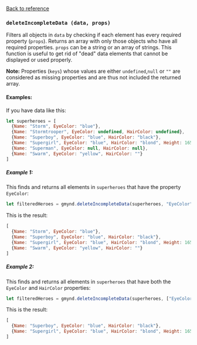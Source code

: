 [Back to reference](../README.md)

### `deleteIncompleteData (data, props)`

Filters all objects in `data` by checking if each element has every required property (`props`). Returns an array with
only those objects who have all required properties. `props` can be a string or an array of strings. This function is
useful to get rid of "dead" data elements that cannot be displayed or used properly.

**Note:** Properties (`keys`) whose values are either `undefined`,`null` or `""` are considered as missing properties
and are thus not included the returned array.

#### Examples:

If you have data like this:

```javascript
let superheroes = [
  {Name: "Storm", EyeColor: "blue"},
  {Name: "Stormtrooper", EyeColor: undefined, HairColor: undefined},
  {Name: "Superboy", EyeColor: "blue", HairColor: "black"},
  {Name: "Supergirl", EyeColor: "blue", HairColor: "blond", Height: 165, Weight: 54},
  {Name: "Superman", EyeColor: null, HairColor: null},
  {Name: "Swarm", EyeColor: "yellow", HairColor: ""}
]
```

##### Example 1:

This finds and returns all elements in `superheroes` that have the property `EyeColor`:

```javascript
let filteredHeroes = gmynd.deleteIncompleteData(superheroes, "EyeColor");
```

This is the result:

```javascript
[
  {Name: "Storm", EyeColor: "blue"},
  {Name: "Superboy", EyeColor: "blue", HairColor: "black"},
  {Name: "Supergirl", EyeColor: "blue", HairColor: "blond", Height: 165, Weight: 54},
  {Name: "Swarm", EyeColor: "yellow", HairColor: ""}
]
```

##### Example 2:

This finds and returns all elements in `superheroes` that have both the `EyeColor` and `HairColor` properties:

```javascript
let filteredHeroes = gmynd.deleteIncompleteData(superheroes, ["EyeColor", "HairColor"]);
```

This is the result:

```javascript
[
  {Name: "Superboy", EyeColor: "blue", HairColor: "black"},
  {Name: "Supergirl", EyeColor: "blue", HairColor: "blond", Height: 165, Weight: 54}
]
```